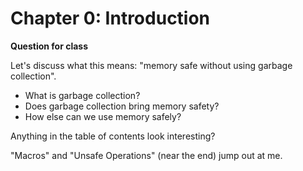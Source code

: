 # Chapter 0: Introduction

**Question for class**

Let's discuss what this means: "memory safe without using garbage collection".

- What is garbage collection?
- Does garbage collection bring memory safety?
- How else can we use memory safely?

Anything in the table of contents look interesting?

"Macros" and "Unsafe Operations" (near the end) jump out at me.